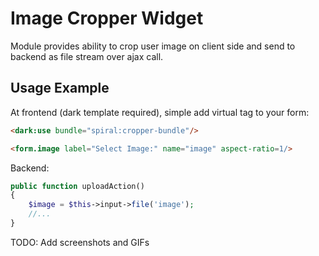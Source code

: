 # Image Cropper Widget
Module provides ability to crop user image on client side and send to backend as file stream over ajax call.

## Usage Example

At frontend (dark template required), simple add virtual tag to your form:

```html
<dark:use bundle="spiral:cropper-bundle"/>

<form.image label="Select Image:" name="image" aspect-ratio=1/>
```

Backend:
```php
public function uploadAction()
{
    $image = $this->input->file('image');
    //...
}
```

TODO: Add screenshots and GIFs
